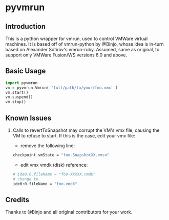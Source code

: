 # pyvmrun
## Introduction

This is a python wrapper for vmrun, used to control VMWare virtual machines. It 
is based off of vmrun-python by @Binjo, whose idea is in-turn based on Alexander
Sotirov's vmrun-ruby. Assumed, same as original, to support only VMWare Fusion/WS
versions 6.0 and above.

## Basic Usage
```python
import pyvmrun
vm = pyvmrun.Vmrun( 'full/path/to/your/foo.vmx' )
vm.start()
vm.suspend()
vm.stop()
```

## Known Issues

1. Calls to revertToSnapshot may corrupt the VM's vmx file, causing the VM to 
   refuse to start. If this is the case, edit your vmx file:
   
   * remove the following line:
       
   ```bash
   checkpoint.vmState = "foo-SnapshotXX.vmsn"
   ```
   
   * edit vmx vmdk (disk) reference:
   ```bash
   # ide0:0.fileName = "foo-XXXXX.vmdk"
   # change to
   ide0:0.fileName = "foo.vmdk"
   ```

## Credits
Thanks to @Binjo and all original contributors for your work.
